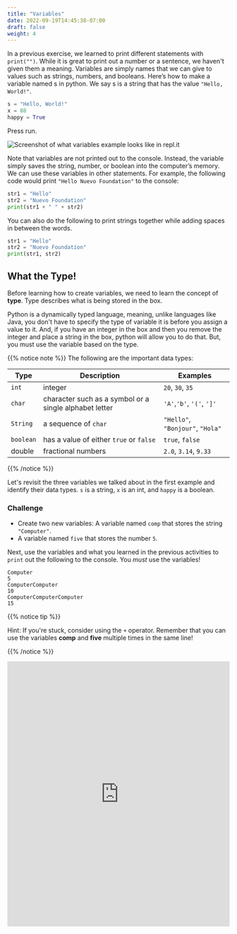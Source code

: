 ```yaml
---
title: "Variables"
date: 2022-09-19T14:45:38-07:00
draft: false
weight: 4
--- 
```


In a previous exercise, we learned to print different statements with `print("")`. While it is great to print out a number or a sentence, we haven't given them a meaning. Variables are simply names that we can give to values such as strings, numbers, and booleans. Here’s how to make a variable named s in python. We say s is a string that has the value `"Hello, World!"`. 

```python
s = "Hello, World!"
x = 88
happy = True
```
Press run. 

![Screenshot of what variables example looks like in repl.it](../../img/variables.png "image of how variables look in repl.it") 

Note that variables are not printed out to the console. Instead, the variable simply saves the string, number, or boolean into the computer’s memory. We can use these variables in other statements. For example, the following code would print `"Hello Nuevo Foundation"` to the console:

```python
str1 = "Hello"
str2 = "Nuevo Foundation"
print(str1 + " " + str2)
```

You can also do the following to print strings together while adding spaces in between the words.

```python
str1 = "Hello"
str2 = "Nuevo Foundation"
print(str1, str2)
```
## What the Type!

Before learning how to create variables, we need to learn the concept of **type**. Type describes what is being stored in the box.

Python is a dynamically typed language, meaning, unlike languages like Java, you don't have to specify the type of variable it is before you assign a value to it.  And, if you have an integer in the box and then you remove the integer and place a string in the box, python will allow you to do that. But, you must use the variable based on the type.


{{% notice note %}}
The following are the important data types:

**Type** | **Description** | **Examples**
--------|-----------|----------
`int` | integer | `20`, `30`, `35`
`char` | character such as a symbol or a single alphabet letter | `'A'`,`'b'`, `'('`, `']'`
`String` | a sequence of `char` | `"Hello"`, `"Bonjour"`, `"Hola"`
`boolean` | has a value of either `true` or `false` | `true`, `false`
double | fractional numbers | `2.0`, `3.14`, `9.33`

{{% /notice %}}

Let's revisit the three variables we talked about in the first example and identify their data types. `s` is a string, `x` is an int, and `happy` is a boolean.

### Challenge

- Create two new variables: A variable named `comp` that stores the string `"Computer"`.
- A variable named `five` that stores the number `5`.

Next, use the variables and what you learned in the previous activities to `print` out the following to the console. You _must_ use the variables!

    Computer
    5
    ComputerComputer
    10
    ComputerComputerComputer
    15


{{% notice tip %}}

Hint: If you're stuck, consider using the `+` operator. Remember that you can use the variables **comp** and **five** multiple times in the same line!

{{% /notice %}}

<iframe height="600px" width="100%" 
 src="https://repl.it/@nuevofoundation/python-blank?lite=true" scrolling="no" frameborder="no" allowtransparency="true" allowfullscreen="true" sandbox="allow-forms allow-pointer-lock allow-popups allow-same-origin allow-scripts allow-modals"></iframe>
